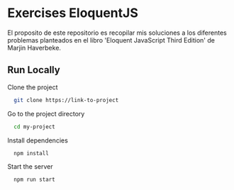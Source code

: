 # Exercises EloquentJS

El proposito de este repositorio es recopilar mis soluciones a los diferentes problemas planteados en el libro 'Eloquent JavaScript Third Edition' de Marjin Haverbeke.

## Run Locally

Clone the project

```bash
  git clone https://link-to-project
```

Go to the project directory

```bash
  cd my-project
```

Install dependencies

```bash
  npm install
```

Start the server

```bash
  npm run start
```